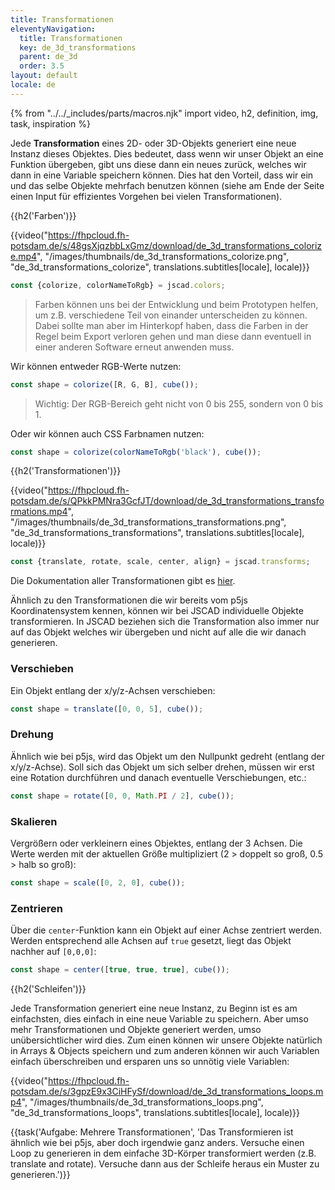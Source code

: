 ```yaml
---
title: Transformationen
eleventyNavigation:
  title: Transformationen
  key: de_3d_transformations
  parent: de_3d
  order: 3.5
layout: default
locale: de
---
```


{% from "../../_includes/parts/macros.njk" import video, h2, definition, img, task, inspiration %}

Jede **Transformation** eines 2D- oder 3D-Objekts generiert eine neue Instanz dieses Objektes. Dies bedeutet, dass wenn wir unser Objekt an eine Funktion übergeben, gibt uns diese dann ein neues zurück, welches wir dann in eine Variable speichern können. Dies hat den Vorteil, dass wir ein und das selbe Objekte mehrfach benutzen können (siehe am Ende der Seite einen Input für effizientes Vorgehen bei vielen Transformationen).

{{h2('Farben')}}

{{video("https://fhpcloud.fh-potsdam.de/s/48gsXjqzbbLxGmz/download/de_3d_transformations_colorize.mp4", "/images/thumbnails/de_3d_transformations_colorize.png", "de_3d_transformations_colorize", translations.subtitles[locale], locale)}}

<!--
de: https://fhpcloud.fh-potsdam.de/s/48gsXjqzbbLxGmz
en: https://fhpcloud.fh-potsdam.de/s/J4yoWNnmawzrYQM
-->

```js
const {colorize, colorNameToRgb} = jscad.colors;
```

> Farben können uns bei der Entwicklung und beim Prototypen helfen, um z.B. verschiedene Teil von einander unterscheiden zu können. Dabei sollte man aber im Hinterkopf haben, dass die Farben in der Regel beim Export verloren gehen und man diese dann eventuell in einer anderen Software erneut anwenden muss.

Wir können entweder RGB-Werte nutzen:

```js
const shape = colorize([R, G, B], cube());
```

> Wichtig: Der RGB-Bereich geht nicht von 0 bis 255, sondern von 0 bis 1.

Oder wir können auch CSS Farbnamen nutzen:

```js
const shape = colorize(colorNameToRgb('black'), cube());
```

{{h2('Transformationen')}}

{{video("https://fhpcloud.fh-potsdam.de/s/QPkkPMNra3GcfJT/download/de_3d_transformations_transformations.mp4", "/images/thumbnails/de_3d_transformations_transformations.png", "de_3d_transformations_transformations", translations.subtitles[locale], locale)}}

<!--
de: https://fhpcloud.fh-potsdam.de/s/QPkkPMNra3GcfJT
en: https://fhpcloud.fh-potsdam.de/s/ycBJZ2a88Y8gc5i
-->

```js
const {translate, rotate, scale, center, align} = jscad.transforms;
```


Die Dokumentation aller Transformationen gibt es [hier](https://openjscad.xyz/docs/module-modeling_transforms.html).

Ähnlich zu den Transformationen die wir bereits vom p5js Koordinatensystem kennen, können wir bei JSCAD individuelle Objekte transformieren. In JSCAD beziehen sich die Transformation also immer nur auf das Objekt welches wir übergeben und nicht auf alle die wir danach generieren.

### Verschieben

Ein Objekt entlang der x/y/z-Achsen verschieben:

```js
const shape = translate([0, 0, 5], cube());
```

### Drehung

Ähnlich wie bei p5js, wird das Objekt um den Nullpunkt gedreht (entlang der x/y/z-Achse). Soll sich das Objekt um sich selber drehen, müssen wir erst eine Rotation durchführen und danach eventuelle Verschiebungen, etc.:

```js
const shape = rotate([0, 0, Math.PI / 2], cube());
```

### Skalieren

Vergrößern oder verkleinern eines Objektes, entlang der 3 Achsen. Die Werte werden mit der aktuellen Größe multipliziert (2 > doppelt so groß, 0.5 > halb so groß):

```js
const shape = scale([0, 2, 0], cube());
```

### Zentrieren

Über die `center`-Funktion kann ein Objekt auf einer Achse zentriert werden. Werden entsprechend alle Achsen auf `true` gesetzt, liegt das Objekt nachher auf `[0,0,0]`:

```js
const shape = center([true, true, true], cube());
```

{{h2('Schleifen')}}

Jede Transformation generiert eine neue Instanz, zu Beginn ist es am einfachsten, dies einfach in eine neue Variable zu speichern. Aber umso mehr Transformationen und Objekte generiert werden, umso unübersichtlicher wird dies. Zum einen können wir unsere Objekte natürlich in Arrays & Objects speichern und zum anderen können wir auch Variablen einfach überschreiben und ersparen uns so unnötig viele Variablen:

{{video("https://fhpcloud.fh-potsdam.de/s/3gpzE9x3CiHFySf/download/de_3d_transformations_loops.mp4", "/images/thumbnails/de_3d_transformations_loops.png", "de_3d_transformations_loops", translations.subtitles[locale], locale)}}

<!--
de: https://fhpcloud.fh-potsdam.de/s/3gpzE9x3CiHFySf
en: https://fhpcloud.fh-potsdam.de/s/HyCYdBfaWi49Lzm
-->

{{task('Aufgabe: Mehrere Transformationen', 'Das Transformieren ist ähnlich wie bei p5js, aber doch irgendwie ganz anders. Versuche einen Loop zu generieren in dem einfache 3D-Körper transformiert werden (z.B. translate and rotate). Versuche dann aus der Schleife heraus ein Muster zu generieren.')}}